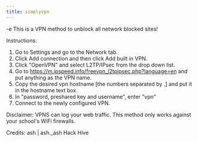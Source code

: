 ```yaml
---
title: simplyvpn
---
```


-e 
This is a VPN method to unblock all network blocked sites! 

Instructions:
1. Go to Settings and go to the Network tab.
2. Click Add connection and then click Add built in VPN.
3. Click "OpenVPN" and select L2TP/IPsec from the drop down list.
4. Go to https://m.ipspeed.info/freevpn_l2tpipsec.php?language=en and put anything as the VPN name.
5. Copy the desired vpn hostname [the numbers separated by .] and put it in the hostname text box.
6. In "password, preshared key and username", enter "vpn"
7. Connect to the newly configured VPN.

Disclaimer:
VPNS can log your web traffic. This method only works against your school's WiFi firewalls.

Credits:
ash | ash._ash
Hack Hive
